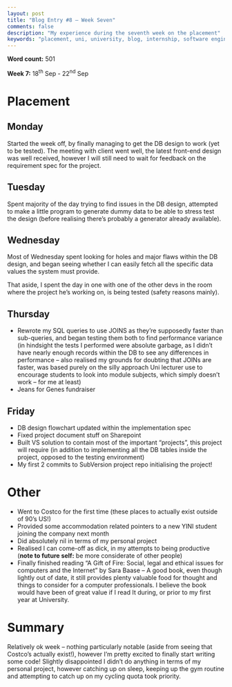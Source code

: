 ```yaml
---
layout: post
title: "Blog Entry #8 – Week Seven"
comments: false
description: "My experience during the seventh week on the placement"
keywords: "placement, uni, university, blog, internship, software engineering, software development, week seven, phabricator , software development life cycle, c#, documentation, sharepoint, book, a gift of fire, sql, visual studio"
---
```


**Word count:**  501

**Week 7:** 18<sup>th</sup> Sep - 22<sup>nd</sup> Sep

# Placement
## Monday
Started the week off, by finally managing to get the DB design to work (yet to be tested). The meeting with client went well, the latest front-end design was well received, however I will still need to wait for feedback on the requirement spec for the project.

## Tuesday
Spent majority of the day trying to find issues in the DB design, attempted to make a little program to generate dummy data to be able to stress test the design (before realising there’s probably a generator already available).

## Wednesday
Most of Wednesday spent looking for holes and major flaws within the DB design, and began seeing whether I can easily fetch all the specific data values the system must provide.

That aside, I spent the day in one with one of the other devs in the room where the project he’s working on, is being tested (safety reasons mainly).

## Thursday
-	Rewrote my SQL queries to use JOINS as they’re supposedly faster than sub-queries, and began testing them both to find performance variance (in hindsight the tests I performed were absolute garbage, as I didn’t have nearly enough records within the DB to see any differences in performance – also realised my grounds for doubting that JOINs are faster, was based purely on the silly approach Uni lecturer use to encourage students to look into module subjects, which simply doesn’t work – for me at least)
-	Jeans for Genes fundraiser

## Friday
-	DB design flowchart updated within the implementation spec
-	Fixed project document stuff on Sharepoint
-	Built VS solution to contain most of the important “projects”, this project will require (in addition to implementing all the DB tables inside the project, opposed to the testing environment)
-	My first 2 commits to SubVersion project repo initialising the project!

# Other
-	Went to Costco for the first time (these places to actually exist outside of 90’s US!)
-	Provided some accommodation related pointers to a new YINI student joining the company next month
-	Did absolutely nil in terms of my personal project
-	Realised I can come-off as dick, in my attempts to being productive (**note to future self:** be more considerate of other people)
-	Finally finished reading “A Gift of Fire: Social, legal and ethical issues for computers and the Internet” by Sara Baase – A good book, even though lightly out of date, it still provides plenty valuable food for thought and things to consider for a computer professionals. I believe the book would have been of great value if I read It during, or prior to my first year at University.
# Summary
Relatively ok week – nothing particularly notable (aside from seeing that Costco’s actually exist!), however I’m pretty excited to finally start writing some code! Slightly disappointed I didn’t do anything in terms of my personal project, however catching up on sleep, keeping up the gym routine and attempting to catch up on my cycling quota took priority.
